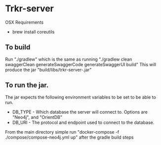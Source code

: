 # Trkr-server

OSX Requirements
- brew install coreutils

## To build

Run "./gradlew" which is the same as running "./gradlew clean swaggerClean generateSwaggerCode generateSwaggerUI build"
This will produce the jar "build/libs/trkr-server-<version>.jar"

## To run the jar.
The jar expects the following environment variables to be set to be able to run.
 * DB_TYPE - Which database the server will connect to. Options are "Neo4j", and "OrientDB"
 * DB_URI - The protocol and endpoint used to connect to the database.

From the main directory simple run "docker-compose -f ./compose/compose-neo4j.yml up" after the gradle build steps